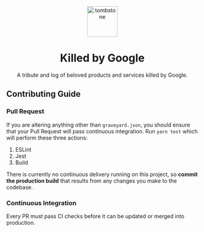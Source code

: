 <div align="center">
  <img src="../assets/tombstone.png" alt="tombstone" style="height: 80px; width: 80px; padding: 0 20px;">
  <h1>Killed by Google</h1>
  <p>A tribute and log of beloved products and services killed by Google.</p>
</div>

## Contributing Guide

### Pull Request

If you are altering anything other than `graveyard.json`, you should ensure that your Pull Request will pass continuous integration. Run `yarn test` which will perform these three actions:

1. ESLint
2. Jest
3. Build

There is currently no continuous delivery running on this project, so **commit the production build** that results from any changes you make to the codebase.

### Continuous Integration
Every PR must pass CI checks before it can be updated or merged into production.
